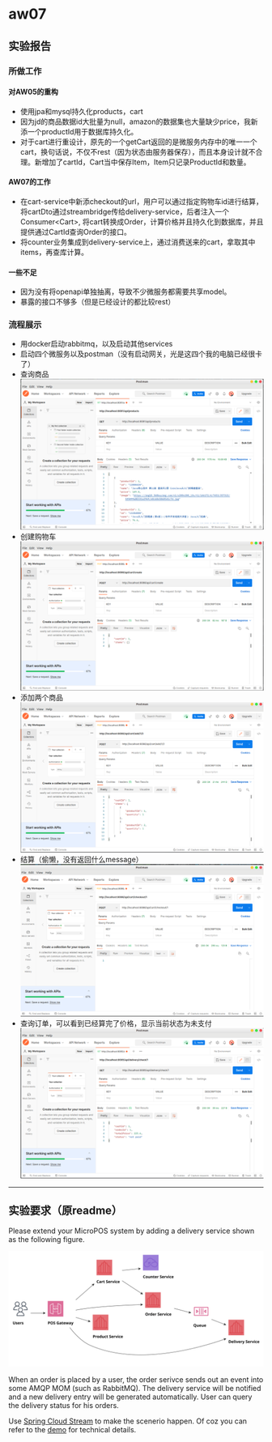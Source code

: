 # aw07

## 实验报告

### 所做工作

#### 对AW05的重构

+ 使用jpa和mysql持久化products，cart
+ 因为jd的商品数据id大批量为null，amazon的数据集也大量缺少price，我新添一个productId用于数据库持久化。
+ 对于cart进行重设计，原先的一个getCart返回的是微服务内存中的唯一一个cart，换句话说，不仅不rest（因为状态由服务器保存），而且本身设计就不合理。新增加了cartId，Cart当中保存Item，Item只记录ProductId和数量。

#### AW07的工作

+ 在cart-service中新添checkout的url，用户可以通过指定购物车id进行结算，将cartDto通过streambridge传给delivery-service，后者注入一个Consumer\<Cart\>, 将cart转换成Order，计算价格并且持久化到数据库，并且提供通过CartId查询Order的接口。
+ 将counter业务集成到delivery-service上，通过消费送来的cart，拿取其中items，再查库计算。

#### 一些不足

+ 因为没有将openapi单独抽离，导致不少微服务都需要共享model。
+ 暴露的接口不够多（但是已经设计的都比较rest）

### 流程展示

+ 用docker启动rabbitmq，以及启动其他services
+ 启动四个微服务以及postman（没有启动网关，光是这四个我的电脑已经很卡了）
+ 查询商品
  ![](imgs/1.png)
+ 创建购物车
  ![](imgs/2.png)
+ 添加两个商品
  ![](imgs/3.png)
+ 结算（偷懒，没有返回什么message）
  ![](imgs/4.png)
+ 查询订单，可以看到已经算完了价格，显示当前状态为未支付
  ![](imgs/5.png)


----

## 实验要求（原readme）

Please extend your MicroPOS system by adding a delivery service shown as the following figure.

![](10-pos.svg)

When an order is placed by a user, the order serivce sends out an event into some AMQP MOM (such as RabbitMQ). The delivery service will be notified and a new delivery entry will be generated automatically. User can query the delivery status for his orders.

Use [Spring Cloud Stream](https://spring.io/projects/spring-cloud-stream) to make the scenerio happen. Of coz you can refer to the [demo](https://github.com/sa-spring/stream-loan) for technical details.